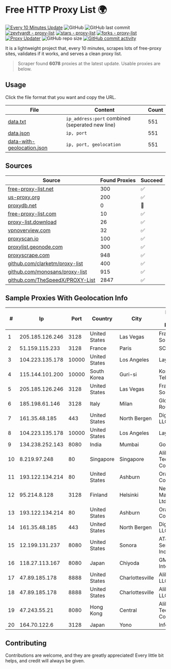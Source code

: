 
# Free HTTP Proxy List 🌍

[![Every 10 Minutes Update](https://github.com/mertguvencli/http-proxy-list/actions/workflows/main.yml/badge.svg?branch=main)](https://github.com/mertguvencli/http-proxy-list/actions/workflows/main.yml)
![GitHub](https://img.shields.io/github/license/mertguvencli/http-proxy-list)
![GitHub last commit](https://img.shields.io/github/last-commit/mertguvencli/http-proxy-list)
[![zevtyardt - proxy-list](https://img.shields.io/static/v1?label=zevtyardt&message=proxy-list&color=blue&logo=github)](https://github.com/zevtyardt/proxy-list "Go to GitHub repo")
[![stars - proxy-list](https://img.shields.io/github/stars/zevtyardt/proxy-list?style=social)](https://github.com/zevtyardt/proxy-list)
[![forks - proxy-list](https://img.shields.io/github/forks/zevtyardt/proxy-list?style=social)](https://github.com/zevtyardt/proxy-list)
[![Proxy Updater](https://github.com/zevtyardt/proxy-list/workflows/Proxy%20Updater/badge.svg)](https://github.com/zevtyardt/proxy-list/actions?query=workflow:"Proxy+Updater")
![GitHub repo size](https://img.shields.io/github/repo-size/zevtyardt/proxy-list)
[![GitHub commit activity](https://img.shields.io/github/commit-activity/m/zevtyardt/proxy-list?logo=commits)](https://github.com/zevtyardt/proxy-list/commits/main)

It is a lightweight project that, every 10 minutes, scrapes lots of free-proxy sites, validates if it works, and serves a clean proxy list.

> Scraper found **6078** proxies at the latest update. Usable proxies are below.

## Usage

Click the file format that you want and copy the URL.

|File|Content|Count|
|----|-------|-----|
|[data.txt](https://raw.githubusercontent.com/mertguvencli/http-proxy-list/main/proxy-list/data.txt)|`ip_address:port` combined (seperated new line)|551|
|[data.json](https://raw.githubusercontent.com/mertguvencli/http-proxy-list/main/proxy-list/data.json)|`ip, port`|551|
|[data-with-geolocation.json](https://raw.githubusercontent.com/mertguvencli/http-proxy-list/main/proxy-list/data-with-geolocation.json)|`ip, port, geolocation`|551|

## Sources

|Source|Found Proxies|Succeed|
|------|-------------|-------|
|[free-proxy-list.net](https://free-proxy-list.net)|300|✅|
|[us-proxy.org](https://www.us-proxy.org)|200|✅|
|[proxydb.net](http://proxydb.net)|0|🚫|
|[free-proxy-list.com](https://free-proxy-list.com/?page=&port=&type%5B%5D=http&type%5B%5D=https&up_time=0&search=Search)|10|✅|
|[proxy-list.download](https://www.proxy-list.download/HTTP)|26|✅|
|[vpnoverview.com](https://vpnoverview.com/privacy/anonymous-browsing/free-proxy-servers)|32|✅|
|[proxyscan.io](https://www.proxyscan.io)|100|✅|
|[proxylist.geonode.com](https://proxylist.geonode.com/api/proxy-list?limit=300&page=1&sort_by=lastChecked&sort_type=desc&protocols=http,https)|300|✅|
|[proxyscrape.com](https://api.proxyscrape.com/v2/?request=displayproxies&protocol=http&timeout=10000&country=all&ssl=all&anonymity=all)|948|✅|
|[github.com/clarketm/proxy-list](https://raw.githubusercontent.com/clarketm/proxy-list/master/proxy-list-raw.txt)|400|✅|
|[github.com/monosans/proxy-list](https://raw.githubusercontent.com/monosans/proxy-list/main/proxies/http.txt)|915|✅|
|[github.com/TheSpeedX/PROXY-List](https://raw.githubusercontent.com/TheSpeedX/PROXY-List/master/http.txt)|2847|✅|


## Sample Proxies With Geolocation Info

|#|Ip|Port|Country|City|Internet Service Provider|
|-|--|----|-------|----|-------------------------|
|1|205.185.126.246|3128|United States|Las Vegas|FranTech Solutions|
|2|51.159.115.233|3128|France|Paris|SCALEWAY|
|3|104.223.135.178|10000|United States|Los Angeles|LayerHost|
|4|115.144.101.200|10000|South Korea|Guri-si|Korea Telecom|
|5|205.185.126.246|3128|United States|Las Vegas|FranTech Solutions|
|6|185.198.61.146|3128|Italy|Milan|Global Router LLC|
|7|161.35.48.185|443|United States|North Bergen|DigitalOcean, LLC|
|8|104.223.135.178|10000|United States|Los Angeles|LayerHost|
|9|134.238.252.143|8080|India|Mumbai|Google LLC|
|10|8.219.97.248|80|Singapore|Singapore|Alibaba (US) Technology Co., Ltd.|
|11|193.122.134.214|80|United States|Ashburn|Oracle Corporation|
|12|95.214.8.128|3128|Finland|Helsinki|Network Management Ltd|
|13|193.122.134.214|80|United States|Ashburn|Oracle Corporation|
|14|161.35.48.185|443|United States|North Bergen|DigitalOcean, LLC|
|15|12.199.131.237|8080|United States|Sonora|AT&T Services, Inc.|
|16|118.27.113.167|8080|Japan|Chiyoda|GMO Internet, Inc.|
|17|47.89.185.178|8888|United States|Charlottesville|Alibaba.com LLC|
|18|47.89.185.178|8888|United States|Charlottesville|Alibaba.com LLC|
|19|47.243.55.21|8080|Hong Kong|Central|Alibaba (US) Technology Co., Ltd.|
|20|164.70.122.6|3128|Japan|Yono|InfoSphere|



## Contributing

Contributions are welcome, and they are greatly appreciated! Every
little bit helps, and credit will always be given.


